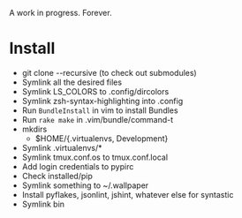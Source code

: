 A work in progress.
Forever.

Install
=======

* git clone --recursive (to check out submodules)
* Symlink all the desired files
* Symlink LS\_COLORS to .config/dircolors
* Symlink zsh-syntax-highlighting into .config
* Run `BundleInstall` in vim to install Bundles
* Run `rake make` in .vim/bundle/command-t
* mkdirs
    * $HOME/{.virtualenvs, Development}
* Symlink .virtualenvs/\*
* Symlink tmux.conf.os to tmux.conf.local
* Add login credentials to pypirc
* Check installed/pip
* Symlink something to ~/.wallpaper
* Install pyflakes, jsonlint, jshint, whatever else for syntastic
* Symlink bin
